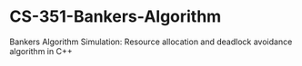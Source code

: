 # CS-351-Bankers-Algorithm
Bankers Algorithm Simulation: Resource allocation and deadlock avoidance algorithm in C++

